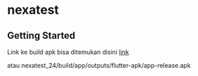 # nexatest


## Getting Started

Link ke build apk bisa ditemukan 
disini [link](https://github.com/Gianest/nexatest_24/blob/main/build/app/outputs/flutter-apk/app-release.apk)

atau nexatest_24/build/app/outputs/flutter-apk/app-release.apk

